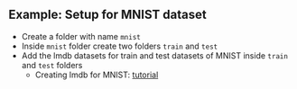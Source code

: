 ## Example: Setup for MNIST dataset
* Create a folder with name `mnist`
* Inside `mnist` folder create two folders `train` and `test`
* Add the lmdb datasets for train and test datasets of MNIST inside `train` and `test` folders
  * Creating lmdb for MNIST: [tutorial](http://caffe.berkeleyvision.org/gathered/examples/mnist.html)
